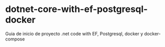 # dotnet-core-with-ef-postgresql-docker
Guia de inicio de proyecto .net code with EF, Postgresql, docker y docker-compose
